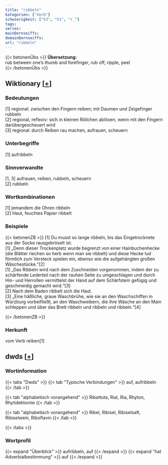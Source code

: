 ```yaml
---
title: "ribbeln"
kategorien: ["Verb"]
schwierigkeit: ["k3", "h1", "r_"]
tags:
series:
mainDornseiffs:
domainDornseiffs:
url: "ribbeln"
---
```


{{< betonenÜbs >}}
**Übersetzung:**  
rub between one’s thumb and forefinger, rub off, ripple, peel  
{{< /betonenÜbs >}}

## Wiktionary [[+](https://de.wiktionary.org/wiki/ribbeln)]

### Bedeutungen
[1] regional: zwischen den Fingern reiben; mit Daumen und Zeigefinger rubbeln  
[2] regional, reflexiv: sich in kleinen Röllchen ablösen, wenn mit den Fingern darübergescheuert wird  
[3] regional: durch Reiben rau machen, aufrauen, scheuern  

### Unterbegriffe
[1] aufribbeln  

### Sinnverwandte
[1, 3] aufrauen, reiben, rubbeln, scheuern  
[2] rubbeln  

### Wortkombinationen
[1] jemandem die Ohren ribbeln  
[2] Haut, feuchtes Papier ribbelt  

### Beispiele
{{< betonenZB >}}
[1] Du musst so lange ribbeln, bis das Eingetrocknete aus der Socke rausgebröselt ist.  
[1] „Denn dieser Trockenplatz wurde begrenzt von einer Hainbuchenhecke (die Blätter riechen so herb wenn man sie ribbelt) und diese Hecke lud förmlich zum Versteck spielen ein, ebenso wie die aufgehängten großen Wäschestücke.“[2]  
[1] „Das Ribbeln wird nach dem Zuschneiden vorgenommen, indem der zu schärfende Lederteil nach der rauhen Seite zu umgeschlagen und durch Hin- und Herrollen vermittelst der Hand auf dem Schärfstem gefügig und geschmeidig gemacht wird.“[3]  
[2] Nach dem Baden ribbelt sich die Haut.  
[3] „Eine häßliche, graue Waschbrühe, wie sie an den Waschschiffen in Würzburg vorbeifließt, an den Waschweibern, die ihre Wäsche an den Main schleppen und über das Brett ribbeln und ribbeln und ribbeln.“[4]  

{{< /betonenZB >}}
### Herkunft
vom Verb reiben[1]  



## dwds [[+](https://www.dwds.de/wb/ribbeln)]

### Wortinformation
{{< tabs "Dwds" >}}
{{< tab "Typische Verbindungen" >}}
auf, aufribbeln
{{< /tab >}}

{{< tab "alphabetisch vorangehend" >}}
Ribattuta, Rial, Ria, Rhyton, Rhytidektomie
{{< /tab >}}

{{< tab "alphabetisch vorangehend" >}}
Ribel, Ribisel, Ribiselsaft, Ribiselwein, Riboflavin
{{< /tab >}}

{{< /tabs >}}

### Wortprofil
{{< expand "Überblick" >}} aufribbeln, auf {{< /expand >}}
{{< expand "hat Adverbialbestimmung" >}} auf {{< /expand >}}

